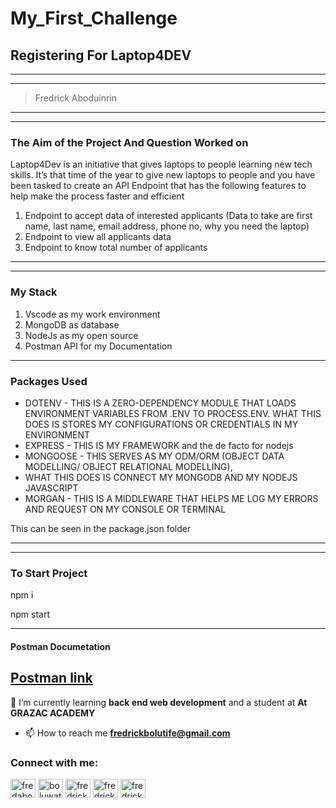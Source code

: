 # My_First_Challenge

## Registering For Laptop4DEV
_____
-----

>Fredrick Aboduinrin
_____
-----

### The Aim of the Project And Question Worked on
Laptop4Dev is an initiative that gives laptops to people learning new tech skills.
It’s that time of the year to give new laptops to people and you have been tasked
to create an API Endpoint that has the following features to help make the
process faster and efficient

1. Endpoint to accept data of interested applicants (Data to take are first
name, last name, email address, phone no, why you need the laptop)
2. Endpoint to view all applicants data
3. Endpoint to know total number of applicants
___________
- - - - - -

### My Stack
1. Vscode as my work environment 
2. MongoDB as database 
3. NodeJs as my open source
4. Postman API for my Documentation
---------
### Packages Used
* DOTENV - THIS IS A ZERO-DEPENDENCY MODULE THAT LOADS ENVIRONMENT VARIABLES FROM .ENV TO PROCESS.ENV. 
  WHAT THIS DOES IS STORES MY CONFIGURATIONS OR CREDENTIALS IN MY ENVIRONMENT
* EXPRESS - THIS IS MY FRAMEWORK and the de facto for nodejs
* MONGOOSE - THIS SERVES AS MY ODM/ORM (OBJECT DATA MODELLING/ OBJECT RELATIONAL MODELLING),
* WHAT THIS DOES IS CONNECT MY MONGODB AND MY NODEJS JAVASCRIPT
* MORGAN - THIS IS A MIDDLEWARE THAT HELPS ME LOG MY ERRORS AND REQUEST ON MY CONSOLE OR TERMINAL 

This can be seen in the package.json folder

_____
-----
### To Start Project 
npm i

npm start
____

#### Postman Documetation
[Postman link](https://documenter.getpostman.com/view/21992639/Uze1uiZp)
-------

🌱 I’m currently learning **back end web development** and a student at **At GRAZAC ACADEMY**

- 📫 How to reach me **fredrickbolutife@gmail.com**

<h3 align="left">Connect with me:</h3>
<p align="left">
<a href="https://dev.to/fredabod" target="blank"><img align="center" src="https://raw.githubusercontent.com/rahuldkjain/github-profile-readme-generator/master/src/images/icons/Social/devto.svg" alt="fredabod" height="30" width="40" /></a>
<a href="https://twitter.com/boluwatifelori_" target="blank"><img align="center" src="https://raw.githubusercontent.com/rahuldkjain/github-profile-readme-generator/master/src/images/icons/Social/twitter.svg" alt="boluwatifelori_" height="30" width="40" /></a>
<a href="https://linkedin.com/in/fredrick abodunrin" target="blank"><img align="center" src="https://raw.githubusercontent.com/rahuldkjain/github-profile-readme-generator/master/src/images/icons/Social/linked-in-alt.svg" alt="fredrick abodunrin" height="30" width="40" /></a>
<a href="https://fb.com/fredrick abodunrin" target="blank"><img align="center" src="https://raw.githubusercontent.com/rahuldkjain/github-profile-readme-generator/master/src/images/icons/Social/facebook.svg" alt="fredrick abodunrin" height="30" width="40" /></a>
<a href="https://instagram.com/fredrick abodunrin" target="blank"><img align="center" src="https://raw.githubusercontent.com/rahuldkjain/github-profile-readme-generator/master/src/images/icons/Social/instagram.svg" alt="fredrick abodunrin" height="30" width="40" /></a>
</p>
